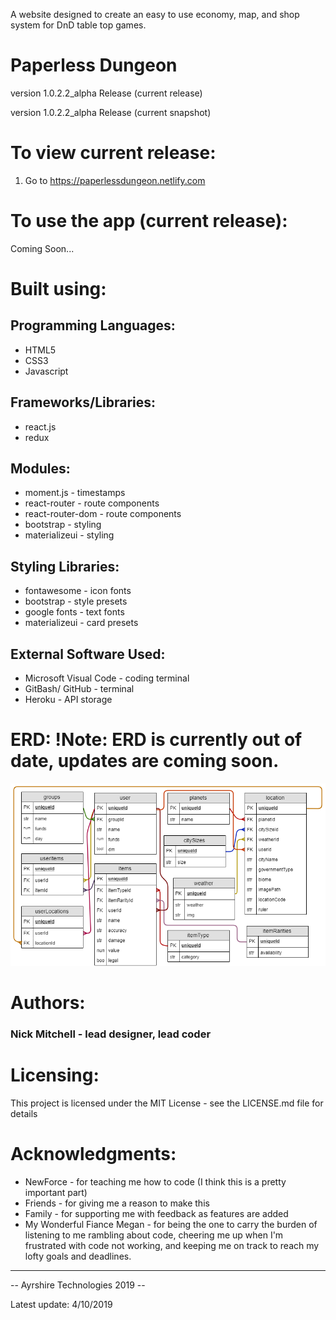 A website designed to create an easy to use economy, map, and shop system for DnD table top games.

<h1>Paperless Dungeon</h1>
<p>version 1.0.2.2_alpha Release (current release)</p>
<p>version 1.0.2.2_alpha Release (current snapshot)</p>


# To view current release:
1) Go to https://paperlessdungeon.netlify.com

<!-- # To view snapshot:
1) Fork a copy of the pre-release code at https://github.com/iamnickmitchell/Paperless-Dungeon.
2) Go into the kennel subfolder using the terminal of your choice (I currently use GitBash).
3) Start a localhost server and run npm start (you must have node.js installed). -->

# To use the app (current release):

Coming Soon...

<!-- # To use the app (snapshot):

Coming Soon... -->


# Built using:
Programming Languages:
----------------
* HTML5
* CSS3
* Javascript

Frameworks/Libraries:
----------------
* react.js
* redux

Modules:
----------------
* moment.js - timestamps
* react-router - route components
* react-router-dom - route components
* bootstrap - styling
* materializeui - styling

Styling Libraries:
----------------
* fontawesome - icon fonts
* bootstrap - style presets
* google fonts - text fonts
* materializeui - card presets

External Software Used:
----------------
* Microsoft Visual Code - coding terminal
* GitBash/ GitHub - terminal
* Heroku - API storage

# ERD: !Note: ERD is currently out of date, updates are coming soon.
![Error: Image not found!](public/Images/README_images/ERD.png)

# Authors:
<h3>Nick Mitchell - lead designer, lead coder<h3>

# Licensing:
This project is licensed under the MIT License - see the LICENSE.md file for details

# Acknowledgments:
* NewForce - for teaching me how to code (I think this is a pretty important part)
* Friends - for giving me a reason to make this
* Family - for supporting me with feedback as features are added
* My Wonderful Fiance Megan - for being the one to carry the burden of listening to me rambling about code, cheering me up when I'm frustrated with code not working, and keeping me on track to reach my lofty goals and deadlines.

-----------
-- Ayrshire Technologies 2019 --

Latest update: 4/10/2019
